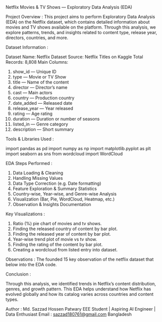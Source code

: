 Netflix Movies & TV Shows — Exploratory Data Analysis (EDA)

Project Overview :
This project aims to perform Exploratory Data Analysis (EDA) on the Netflix dataset, which contains detailed information about movies and TV shows available on the platform.
Through this analysis, we explore patterns, trends, and insights related to content type, release year, directors, countries, and more.

Dataset Information :

Dataset Name: Netflix Dataset
Source: Netflix Titles on Kaggle
Total Records: 8,808
Main Columns:

  01. show_id — Unique ID
  02. type — Movie or TV Show
  03. title — Name of the content
  04. director — Director’s name
  05. cast — Main actors
  06. country — Production country
  07. date_added — Released date
  08. release_year — Year released
  09. rating — Age rating
  10. duration — Duration or number of seasons
  11. listed_in — Genre category
  12. description — Short summary


Tools & Libraries Used :

  import pandas as pd
  import numpy as np
  import matplotlib.pyplot as plt
  import seaborn as sns
  from wordcloud import WordCloud

EDA Steps Performed :

  01. Data Loading & Cleaning
  02. Handling Missing Values
  03. Data Type Correction (e.g. Date formatting)
  04. Feature Exploration & Summary Statistics
  05. Country-wise, Year-wise, and Genre-wise Analysis
  06. Visualization (Bar, Pie, WordCloud, Heatmap, etc.)
  07. Observation & Insights Documentation

Key Visualizations :
 01. Ratio (%) pie chart of movies and tv shows.
 02. Finding the released country of content by bar plot.
 03. Finding the released year of content by bar plot.
 04. Year-wise trend plot of movie vs tv show.
 05. Finding the rating of the content by bar plot.
 06. Creating a wordcloud from listed entry into dataset.

Observations :
  The founded 15 key observation of the netflix dataset that below into the  EDA code.

Conclusion :

  Through this analysis, we identified trends in Netflix’s content distribution, genres, and growth pattern.
This EDA helps understand how Netflix has evolved globally and how its catalog varies across countries and content types.

Author : 
  Md. Sazzad Hossen Patwary
  EEE Student | Aspiring AI Engineer | Data Enthusiast
  Email : sazzad180761@gmail.com
  Bangladesh
    


